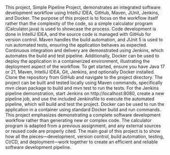 This project, Simple Pipeline Project, demonstrates an integrated software development workflow using IntelliJ IDEA, GitHub, Maven, JUnit, Jenkins, and Docker. The purpose of this project is to focus on the workflow itself rather than the complexity of the code, so a simple calculator program (Calculator.java) is used to showcase the process. Code development is done in IntelliJ IDEA, and the source code is managed with GitHub for version control. Maven handles the build automation, and JUnit 5 is used to run automated tests, ensuring the application behaves as expected. Continuous integration and delivery are demonstrated using Jenkins, which automates the build and test pipeline. Additionally, Docker can be used to deploy the application in a containerized environment, illustrating the deployment aspect of the workflow.
To get started, ensure you have Java 17 or 21, Maven, IntelliJ IDEA, Git, Jenkins, and optionally Docker installed. Clone the repository from GitHub and navigate to the project directory. The project can be built and tested locally using Maven commands, specifically mvn clean package to build and mvn test to run the tests. For the Jenkins pipeline demonstration, start Jenkins on http://localhost:8080, create a new pipeline job, and use the included Jenkinsfile to execute the automated pipeline, which will build and test the project. Docker can be used to run the application in a container using standard Docker build and run commands.
This project emphasizes demonstrating a complete software development workflow rather than generating new or complex code. The calculator program is adapted from a previous assignment, and any external sources or reused code are properly cited. The main goal of this project is to show how all the pieces—development, version control, build automation, testing, CI/CD, and deployment—work together to create an efficient and reliable software development pipeline.

